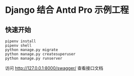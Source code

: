 # Django 结合 Antd Pro 示例工程

## 快速开始

    pipenv install
    pipenv shell
    python manage.py migrate
    python manage.py createsuperuser
    python manage.py runserver

访问 http://127.0.0.1:8000/swagger/ 查看接口文档
